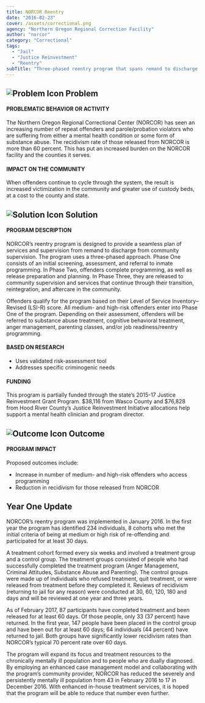 ```yaml
---
title: NORCOR Reentry
date: "2016-02-23"
cover: /assets/correctional.png
agency: "Northern Oregon Regional Correction Facility"
author: "norcor"
category: "Correctional"
tags:
  - "Jail"
  - "Justice Reinvestment"
  - "Reentry"
subTitle: "Three-phased reentry program that spans remand to discharge aims to reduce recidivism, facility bed use, and community victimization ."
---
```


## ![Problem Icon](https://github.com/google/material-design-icons/raw/master/alert/1x_web/ic_error_outline_black_48dp.png "Problem") Problem

#### PROBLEMATIC BEHAVIOR OR ACTIVITY

The Northern Oregon Regional Correctional Center (NORCOR) has seen an increasing number of repeat offenders and parole/probation violators who are suffering from either a mental health condition or some form of substance abuse. The recidivism rate of those released from NORCOR is more than 60 percent. This has put an increased burden on the NORCOR facility and the counties it serves.

#### IMPACT ON THE COMMUNITY

When offenders continue to cycle through the system, the result is increased victimization in the community and greater use of custody beds, at a cost to the county and state.

## ![Solution Icon](https://github.com/google/material-design-icons/raw/master/action/1x_web/ic_lightbulb_outline_black_48dp.png "Solution") Solution

#### PROGRAM DESCRIPTION

NORCOR’s reentry program is designed to provide a seamless plan of services and supervision from remand to discharge from community supervision. The program uses a three-phased approach. Phase One consists of an initial screening, assessment, and referral to inmate programming. In Phase Two, offenders complete programming, as well as release preparation and planning. In Phase Three, they are released to community supervision and services that continue through their transition, reintegration, and aftercare in the community.

Offenders qualify for the program based on their Level of Service Inventory–Revised (LSI-R) score. All medium- and high-risk offenders enter into Phase One of the program. Depending on their assessment, offenders will be referred to substance abuse treatment, cognitive behavioral treatment, anger management, parenting classes, and/or job readiness/reentry programming.

#### BASED ON RESEARCH

- Uses validated risk-assessment tool
- Addresses specific criminogenic needs

#### FUNDING

This program is partially funded through the state’s 2015-17 Justice Reinvestment Grant Program. $38,116 from Wasco County and $76,828 from Hood River County’s Justice Reinvestment Initiative allocations help support a mental health clinician and program director.

## ![Outcome Icon](https://github.com/google/material-design-icons/raw/master/action/1x_web/ic_view_list_black_48dp.png "Outcome") Outcome

#### PROGRAM IMPACT

Proposed outcomes include:

- Increase in number of medium- and high-risk offenders who access programming
- Reduction in recidivism for those released from NORCOR

## Year One Update

NORCOR’s reentry program was implemented in January 2016. In the first year the program has identified 234 individuals, 8 cohorts who met the initial criteria of being at medium or high risk of re-offending and participated for at least 30 days.

A treatment cohort formed every six weeks and involved a treatment group and a control group. The treatment groups consisted of people who had successfully completed the treatment program (Anger Management, Criminal Attitudes, Substance Abuse and Parenting). The control groups were made up of individuals who refused treatment, quit treatment, or were released from treatment before they completed it. Reviews of recidivism (returning to jail for any reason) were conducted at 30, 60, 120, 180 and days and will be reviewed at one year and three years.

As of February 2017, 87 participants have completed treatment and been released for at least 60 days. Of those people, only 33 (37 percent) have returned. In the first year, 147 people have been placed in the control group and have been out for at least 60 days; 64 individuals (44 percent) have returned to jail. Both groups have significantly lower recidivism rates than NORCOR’s typical 70 percent rate over 60 days.

The program will expand its focus and treatment resources to the chronically mentally ill population and to people who are dually diagnosed. By employing an enhanced case management model and collaborating with the program’s community provider, NORCOR has reduced the severely and persistently mentally ill population from 43 in February 2016 to 17 in December 2016. With enhanced in-house treatment services, it is hoped that the program will be able to reduce that number even further.
